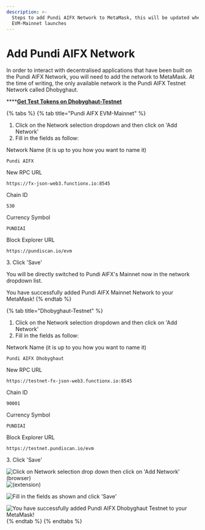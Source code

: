 ```yaml
---
description: >-
  Steps to add Pundi AIFX Network to MetaMask, this will be updated when the
  EVM-Mainnet launches
---
```


# Add Pundi AIFX Network

In order to interact with decentralised applications that have been built on the Pundi AIFX Network, you will need to add the network to MetaMask. At the time of writing, the only available network is the Pundi AIFX Testnet Network called Dhobyghaut.

\*\*\*\*[**Get Test Tokens on Dhobyghaut-Testnet**](../../tutorials/testnet-faucet.md)

{% tabs %}
{% tab title="Pundi AIFX EVM-Mainnet" %}
1. Click on the Network selection dropdown and then click on 'Add Network'
2. Fill in the fields as follow:

Network Name (it is up to you how you want to name it)

```
Pundi AIFX
```

New RPC URL

```
https://fx-json-web3.functionx.io:8545
```

Chain ID

```
530
```

Currency Symbol

```
PUNDIAI
```

Block Explorer URL

```
https://pundiscan.io/evm
```

3\. Click 'Save'

You will be directly switched to Pundi AIFX's Mainnet now in the network dropdown list.

You have successfully added Pundi AIFX Mainnet Network to your MetaMask!
{% endtab %}

{% tab title="Dhobyghaut-Testnet" %}
1. Click on the Network selection dropdown and then click on 'Add Network'
2. Fill in the fields as follow:

Network Name (it is up to you how you want to name it)

```
Pundi AIFX Dhobyghaut
```

New RPC URL

```
https://testnet-fx-json-web3.functionx.io:8545
```

Chain ID

```
90001
```

Currency Symbol

```
PUNDIAI
```

Block Explorer URL

```
https://testnet.pundiscan.io/evm
```

3\. Click 'Save'

![Click on Network selection drop down then click on 'Add Network' (browser)](../../../../.gitbook/assets/addnetwork1.png) ![(extension)](../../../../.gitbook/assets/addnetwork2.png)

![Fill in the fields as shown and click 'Save'](../../../../.gitbook/assets/addnetwork3.png)

![You have successfully added Pundi AIFX Dhobyghaut Testnet to your MetaMask!](../../../../.gitbook/assets/addnetwork4.png)
{% endtab %}
{% endtabs %}
